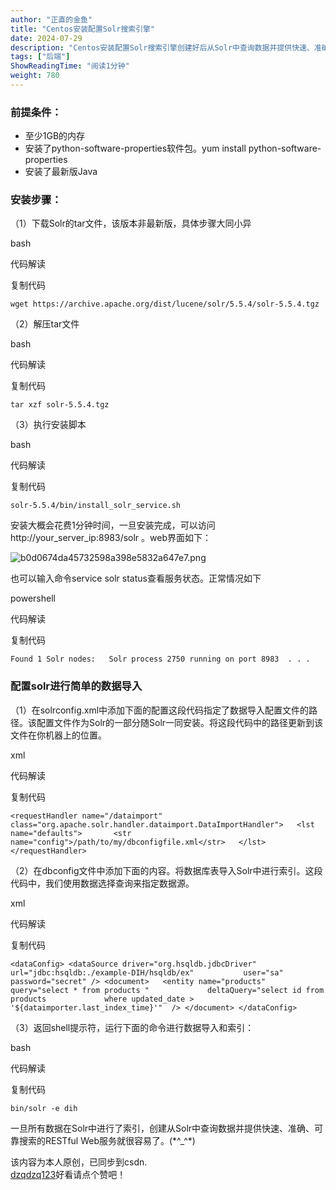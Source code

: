 ```yaml
---
author: "正直的金鱼"
title: "Centos安装配置Solr搜索引擎"
date: 2024-07-29
description: "Centos安装配置Solr搜索引擎创建好后从Solr中查询数据并提供快速、准确、可靠搜索的RESTfulWeb服务就很容易了。(*^_^*)"
tags: ["后端"]
ShowReadingTime: "阅读1分钟"
weight: 780
---
```

### 前提条件：

*   至少1GB的内存
*   安装了python-software-properties软件包。yum install python-software-properties
*   安装了最新版Java

### 安装步骤：

（1）下载Solr的tar文件，该版本非最新版，具体步骤大同小异

bash

 代码解读

复制代码

`wget https://archive.apache.org/dist/lucene/solr/5.5.4/solr-5.5.4.tgz`

（2）解压tar文件

bash

 代码解读

复制代码

`tar xzf solr-5.5.4.tgz`

（3）执行安装脚本

bash

 代码解读

复制代码

`solr-5.5.4/bin/install_solr_service.sh`

安装大概会花费1分钟时间，一旦安装完成，可以访问http://your\_server\_ip:8983/solr 。web界面如下：

![b0d0674da45732598a398e5832a647e7.png](https://p9-xtjj-sign.byteimg.com/tos-cn-i-73owjymdk6/7a76ee037f704647a6ef0caf7b19f0b0~tplv-73owjymdk6-jj-mark-v1:0:0:0:0:5o6Y6YeR5oqA5pyv56S-5Yy6IEAg5q2j55u055qE6YeR6bG8:q75.awebp?rk3s=f64ab15b&x-expires=1727659979&x-signature=7YInHb94NeGNyKHb%2BK6pB8UezdA%3D)

也可以输入命令service solr status查看服务状态。正常情况如下

powershell

 代码解读

复制代码

`Found 1 Solr nodes:  ​ Solr process 2750 running on port 8983 ​ . . .`

### 配置solr进行简单的数据导入

（1）在solrconfig.xml中添加下面的配置这段代码指定了数据导入配置文件的路径。该配置文件作为Solr的一部分随Solr一同安装。将这段代码中的路径更新到该文件在你机器上的位置。

xml

 代码解读

复制代码

`<requestHandler name="/dataimport" class="org.apache.solr.handler.dataimport.DataImportHandler"> 	<lst name="defaults"> 		<str name="config">/path/to/my/dbconfigfile.xml</str> 	</lst> </requestHandler>`

（2）在dbconfig文件中添加下面的内容。将数据库表导入Solr中进行索引。这段代码中，我们使用数据选择查询来指定数据源。

xml

 代码解读

复制代码

`<dataConfig> <dataSource driver="org.hsqldb.jdbcDriver"  			url="jdbc:hsqldb:./example-DIH/hsqldb/ex" 			user="sa" password="secret" /> <document> 	<entity name="products" query="select * from products " 			deltaQuery="select id from products 			where updated_date > 			'${dataimporter.last_index_time}'" 	/> </document> </dataConfig>`

（3）返回shell提示符，运行下面的命令进行数据导入和索引：

bash

 代码解读

复制代码

`bin/solr -e dih`

一旦所有数据在Solr中进行了索引，创建从Solr中查询数据并提供快速、准确、可靠搜索的RESTful Web服务就很容易了。(\*^\_^\*)

该内容为本人原创，已同步到csdn.[  
dzqdzq123](https://link.juejin.cn?target=https%3A%2F%2Fblog.csdn.net%2Fdzqdzq123 "https://blog.csdn.net/dzqdzq123")好看请点个赞吧！